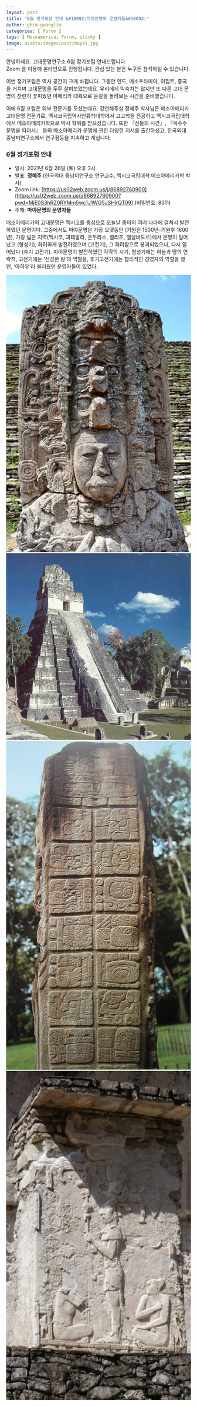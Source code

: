 ```yaml
---
layout: post
title: "6월 정기포럼 안내 &#10092;마야문명의 운영자들&#10093;"
author: ghim-gwanglim
categories: [ Forum ]
tags: [ Mesoamerica, Forum, sticky ] 
image: assets/images/post/maya1.jpg
---
```


안녕하세요. 고대문명연구소 6월 정기포럼 안내드립니다.<br> 
Zoom 을 이용해 온라인으로 진행됩니다. 관심 있는 분은 누구든 참석하실 수 있습니다. 

이번 정기포럼은 역사 공간이 크게 바뀝니다. 그동안 인도, 메소포타미아, 이집트, 중국을 거치며 고대문명을 두루 살펴보았는데요. 우리에게 익숙치는 않지만 또 다른 고대 문명이 찬란히 꽃피웠던 아메리카 대륙으로 눈길을 돌려보는 시간을 준비했습니다.

이에 6월 포럼은 외부 전문가를 모셨는데요. 강연해주실 정혜주 박사님은 메소아메리카 고대문명 전문가로, 멕시코국립역사인류학대학에서 고고학을 전공하고 멕시코국립대학에서 메소아메리카학으로 박사 학위를 받으셨습니다. 또한 『신들의 시간』,  『옥수수 문명을 따라서』 등의 메소아메리카 문명에 관한 다양한 저서를 출간하셨고, 한국외대 중남미연구소에서 연구활동을 지속하고 계십니다.


### 6월 정기포럼 안내
- 일시: 2021년 6월 26일 (토) 오후 3시
- 발표: __정혜주__ (한국외대 중남미연구소 연구교수, 멕시코국립대학 메소아메리카학 박사)
- Zoom link: [https://us02web.zoom.us/j/86892760900](https://us02web.zoom.us/j/86892760900?pwd=MjE0S3hRZ0RYMm5wc1J1WG5JSHlrQT09) (비밀번호: 8311)
- 주제: __마야문명의 운영자들__


메소아메리카의 고대문명은 멕시코를 중심으로 오늘날 중미의 여러 나라에 걸쳐서 발전하였던 문명이다. 그중에서도 마야문명은 가장 오랫동안 (기원전 1500년-기원후 1600년), 가장 넓은 지역(멕시코, 과테말라, 온두라스, 벨리즈, 엘살바도르)에서 문명이 일어났고 (형성기),  화려하게 발전하였으며 (고전기), 그 화려함으로 붕괴되었으나, 다시 일어났다 (후기 고전기). 마야문명이 발전하였던 각각의 시기, 형성기에는 하늘과 땅의 연락책, 고전기에는 ‘신성한 왕’의 역할을, 후기고전기에는 합리적인 경영자의 역할을 했던, ‘아하우’라 불리웠던 운영자들이 있었다.  


![](/assets/images/post/maya5.jpg)
![](/assets/images/post/maya2.jpg)
![](/assets/images/post/maya6.jpg)
![](/assets/images/post/maya7.jpg)

